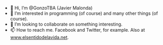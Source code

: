 - 👋 Hi, I’m @GonzoTBA (Javier Malonda)
- 👀 I’m interested in programming (of course) and many other things (of course).
- 💞️ I’m looking to collaborate on something interesting.
- 📫 How to reach me. Facebook and Twitter, for example. Also at www.elsentidodelavida.net.

<!---
GonzoTBA/GonzoTBA is a ✨ special ✨ repository because its `README.md` (this file) appears on your GitHub profile.
You can click the Preview link to take a look at your changes.
--->
